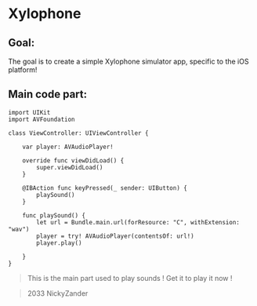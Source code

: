 # Xylophone

## Goal:
The goal is to create a simple Xylophone simulator app, specific to the iOS platform!

## Main code part:

```
import UIKit
import AVFoundation

class ViewController: UIViewController {
    
    var player: AVAudioPlayer!

    override func viewDidLoad() {
        super.viewDidLoad()
    }

    @IBAction func keyPressed(_ sender: UIButton) {
        playSound()
    }
    
    func playSound() {
        let url = Bundle.main.url(forResource: "C", withExtension: "wav")
        player = try! AVAudioPlayer(contentsOf: url!)
        player.play()
                
    }
}
```



>This is the main part used to play sounds !
>Get it to play it now !

>2033
>NickyZander
